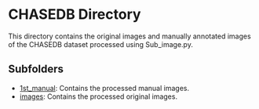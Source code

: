 # CHASEDB Directory

This directory contains the original images and manually annotated images of the CHASEDB dataset processed using Sub_image.py.

## Subfolders

- [1st_manual](./1st_manual/): Contains the processed manual images.
- [images](./images/): Contains the processed original images.